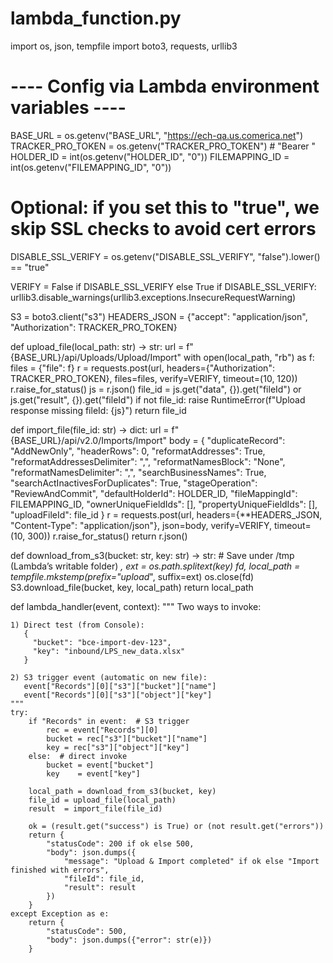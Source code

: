 # lambda_function.py
import os, json, tempfile
import boto3, requests, urllib3

# ---- Config via Lambda environment variables ----
BASE_URL           = os.getenv("BASE_URL", "https://ech-qa.us.comerica.net")
TRACKER_PRO_TOKEN  = os.getenv("TRACKER_PRO_TOKEN")          # "Bearer <token>"
HOLDER_ID          = int(os.getenv("HOLDER_ID", "0"))
FILEMAPPING_ID     = int(os.getenv("FILEMAPPING_ID", "0"))

# Optional: if you set this to "true", we skip SSL checks to avoid cert errors
DISABLE_SSL_VERIFY = os.getenv("DISABLE_SSL_VERIFY", "false").lower() == "true"

VERIFY = False if DISABLE_SSL_VERIFY else True
if DISABLE_SSL_VERIFY:
    urllib3.disable_warnings(urllib3.exceptions.InsecureRequestWarning)

S3 = boto3.client("s3")
HEADERS_JSON = {"accept": "application/json", "Authorization": TRACKER_PRO_TOKEN}

def upload_file(local_path: str) -> str:
    url = f"{BASE_URL}/api/Uploads/Upload/Import"
    with open(local_path, "rb") as f:
        files = {"file": f}
        r = requests.post(url, headers={"Authorization": TRACKER_PRO_TOKEN},
                          files=files, verify=VERIFY, timeout=(10, 120))
    r.raise_for_status()
    js = r.json()
    file_id = js.get("data", {}).get("fileId") or js.get("result", {}).get("fileId")
    if not file_id:
        raise RuntimeError(f"Upload response missing fileId: {js}")
    return file_id

def import_file(file_id: str) -> dict:
    url = f"{BASE_URL}/api/v2.0/Imports/Import"
    body = {
        "duplicateRecord": "AddNewOnly",
        "headerRows": 0,
        "reformatAddresses": True,
        "reformatAddressesDelimiter": ",",
        "reformatNamesBlock": "None",
        "reformatNamesDelimiter": ",",
        "searchBusinessNames": True,
        "searchActInactivesForDuplicates": True,
        "stageOperation": "ReviewAndCommit",
        "defaultHolderId": HOLDER_ID,
        "fileMappingId": FILEMAPPING_ID,
        "ownerUniqueFieldIds": [],
        "propertyUniqueFieldIds": [],
        "uploadFileId": file_id
    }
    r = requests.post(url, headers={**HEADERS_JSON, "Content-Type": "application/json"},
                      json=body, verify=VERIFY, timeout=(10, 300))
    r.raise_for_status()
    return r.json()

def download_from_s3(bucket: str, key: str) -> str:
    # Save under /tmp (Lambda’s writable folder)
    _, ext = os.path.splitext(key)
    fd, local_path = tempfile.mkstemp(prefix="upload_", suffix=ext)
    os.close(fd)
    S3.download_file(bucket, key, local_path)
    return local_path

def lambda_handler(event, context):
    """
    Two ways to invoke:

    1) Direct test (from Console):
       {
         "bucket": "bce-import-dev-123",
         "key": "inbound/LPS_new_data.xlsx"
       }

    2) S3 trigger event (automatic on new file):
       event["Records"][0]["s3"]["bucket"]["name"]
       event["Records"][0]["s3"]["object"]["key"]
    """
    try:
        if "Records" in event:  # S3 trigger
            rec = event["Records"][0]
            bucket = rec["s3"]["bucket"]["name"]
            key = rec["s3"]["object"]["key"]
        else:  # direct invoke
            bucket = event["bucket"]
            key    = event["key"]

        local_path = download_from_s3(bucket, key)
        file_id = upload_file(local_path)
        result  = import_file(file_id)

        ok = (result.get("success") is True) or (not result.get("errors"))
        return {
            "statusCode": 200 if ok else 500,
            "body": json.dumps({
                "message": "Upload & Import completed" if ok else "Import finished with errors",
                "fileId": file_id,
                "result": result
            })
        }
    except Exception as e:
        return {
            "statusCode": 500,
            "body": json.dumps({"error": str(e)})
        }
